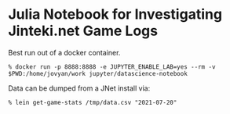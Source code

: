 # Julia Notebook for Investigating Jinteki.net Game Logs

Best run out of a docker container.
```
% docker run -p 8888:8888 -e JUPYTER_ENABLE_LAB=yes --rm -v $PWD:/home/jovyan/work jupyter/datascience-notebook
```

Data can be dumped from a JNet install via:
```
% lein get-game-stats /tmp/data.csv "2021-07-20"
```

